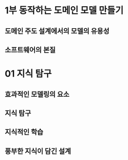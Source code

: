 # 1부 동작하는 도메인 모델 만들기

## 도메인 주도 설계에서의 모델의 유용성

## 소프트웨어의 본질

# 01 지식 탐구

## 효과적인 모델링의 요소

## 지식 탐구

## 지식적인 학습

## 풍부한 지식이 담긴 설계
